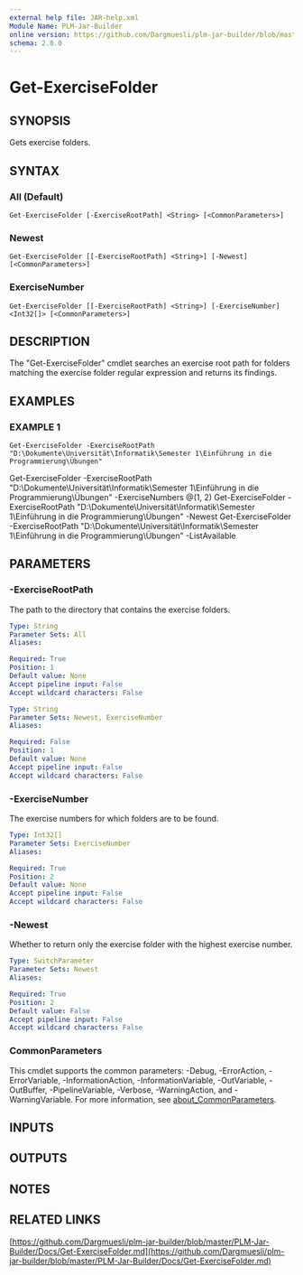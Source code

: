 ```yaml
---
external help file: JAR-help.xml
Module Name: PLM-Jar-Builder
online version: https://github.com/Dargmuesli/plm-jar-builder/blob/master/PLM-Jar-Builder/Docs/Get-ExerciseFolder.md
schema: 2.0.0
---
```


# Get-ExerciseFolder

## SYNOPSIS
Gets exercise folders.

## SYNTAX

### All (Default)
```
Get-ExerciseFolder [-ExerciseRootPath] <String> [<CommonParameters>]
```

### Newest
```
Get-ExerciseFolder [[-ExerciseRootPath] <String>] [-Newest] [<CommonParameters>]
```

### ExerciseNumber
```
Get-ExerciseFolder [[-ExerciseRootPath] <String>] [-ExerciseNumber] <Int32[]> [<CommonParameters>]
```

## DESCRIPTION
The "Get-ExerciseFolder" cmdlet searches an exercise root path for folders matching the exercise folder regular expression and returns its findings.

## EXAMPLES

### EXAMPLE 1
```
Get-ExerciseFolder -ExerciseRootPath "D:\Dokumente\Universität\Informatik\Semester 1\Einführung in die Programmierung\Übungen"
```

Get-ExerciseFolder -ExerciseRootPath "D:\Dokumente\Universität\Informatik\Semester 1\Einführung in die Programmierung\Übungen" -ExerciseNumbers @(1, 2)
Get-ExerciseFolder -ExerciseRootPath "D:\Dokumente\Universität\Informatik\Semester 1\Einführung in die Programmierung\Übungen" -Newest
Get-ExerciseFolder -ExerciseRootPath "D:\Dokumente\Universität\Informatik\Semester 1\Einführung in die Programmierung\Übungen" -ListAvailable

## PARAMETERS

### -ExerciseRootPath
The path to the directory that contains the exercise folders.

```yaml
Type: String
Parameter Sets: All
Aliases:

Required: True
Position: 1
Default value: None
Accept pipeline input: False
Accept wildcard characters: False
```

```yaml
Type: String
Parameter Sets: Newest, ExerciseNumber
Aliases:

Required: False
Position: 1
Default value: None
Accept pipeline input: False
Accept wildcard characters: False
```

### -ExerciseNumber
The exercise numbers for which folders are to be found.

```yaml
Type: Int32[]
Parameter Sets: ExerciseNumber
Aliases:

Required: True
Position: 2
Default value: None
Accept pipeline input: False
Accept wildcard characters: False
```

### -Newest
Whether to return only the exercise folder with the highest exercise number.

```yaml
Type: SwitchParameter
Parameter Sets: Newest
Aliases:

Required: True
Position: 2
Default value: False
Accept pipeline input: False
Accept wildcard characters: False
```

### CommonParameters
This cmdlet supports the common parameters: -Debug, -ErrorAction, -ErrorVariable, -InformationAction, -InformationVariable, -OutVariable, -OutBuffer, -PipelineVariable, -Verbose, -WarningAction, and -WarningVariable. For more information, see [about_CommonParameters](http://go.microsoft.com/fwlink/?LinkID=113216).

## INPUTS

## OUTPUTS

## NOTES

## RELATED LINKS

[https://github.com/Dargmuesli/plm-jar-builder/blob/master/PLM-Jar-Builder/Docs/Get-ExerciseFolder.md](https://github.com/Dargmuesli/plm-jar-builder/blob/master/PLM-Jar-Builder/Docs/Get-ExerciseFolder.md)

